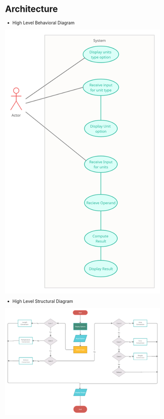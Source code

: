 # Architecture

*   High Level Behavioral Diagram 

![HLBehavioral](https://github.com/KrShivanshu/CMiniProject/blob/main/6_ImagesAndVideos/Architecture/High%20Level%20Behavioral%20Diagram.jpg)

*   High Level Structural Diagram

![High-Level-Structural-Diagram](https://github.com/KrShivanshu/CMiniProject/blob/main/6_ImagesAndVideos/Architecture/High%20Level%20Structural%20Diagram.jpg)

